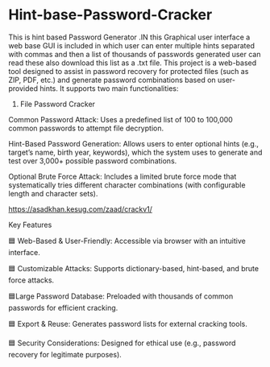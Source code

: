# Hint-base-Password-Cracker
This is hint based Password Generator .IN this Graphical user interface a web base GUI is included in which user can enter multiple hints separated with commas and then a list of thousands of passwords generated user can read these also download this list as a .txt file.
This project is a web-based tool designed to assist in password recovery for protected files (such as ZIP, PDF, etc.) and generate password combinations based on user-provided hints. It supports two main functionalities:

1. File Password Cracker



Common Password Attack: Uses a predefined list of 100 to 100,000 common passwords to attempt file decryption.

Hint-Based Password Generation: Allows users to enter optional hints (e.g., target’s name, birth year, keywords), which the system uses to generate and test over 3,000+ possible password combinations.

Optional Brute Force Attack: Includes a limited brute force mode that systematically tries different character combinations (with configurable length and character sets).



https://asadkhan.kesug.com/zaad/crackv1/


Key Features

🟦 Web-Based & User-Friendly: Accessible via browser with an intuitive interface.

🟦 Customizable Attacks: Supports dictionary-based, hint-based, and brute force attacks.

🟦Large Password Database: Preloaded with thousands of common passwords for efficient cracking.

🟦 Export & Reuse: Generates password lists for external cracking tools.

🟦 Security Considerations: Designed for ethical use (e.g., password recovery for legitimate purposes).



